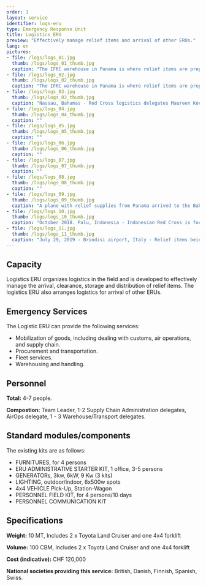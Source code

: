 ```yaml
---
order: 1
layout: service
identifier: logs-eru
type: Emergency Response Unit
title: Logistics ERU
preview: "Effectively manage relief items and arrival of other ERUs."
lang: en
pictures:
- file: /logs/logs_01.jpg
  thumb: /logs/logs_01_thumb.jpg
  caption: "The IFRC warehouse in Panama is where relief items are prepositioned for deployment across the Americans in case of disaster."
- file: /logs/logs_02.jpg
  thumb: /logs/logs_02_thumb.jpg
  caption: "The IFRC warehouse in Panama is where relief items are prepositioned for deployment across the Americans in case of disaster."
- file: /logs/logs_03.jpg
  thumb: /logs/logs_03_thumb.jpg
  caption: "Nassau, Bahamas - Red Cross logistics delegates Maureen Koch and Annahita Nikpour, oversee the loading of food supplies and cooking kits on to a ship at the port in Nassau. This humanitarian relief was shipped to Abaco and Grand Bahama as part of the response to Hurricane Dorian, which hit the Bahamas on Sept. 1, 2019."
- file: /logs/logs_04.jpg
  thumb: /logs/logs_04_thumb.jpg
  caption: ""
- file: /logs/logs_05.jpg
  thumb: /logs/logs_05_thumb.jpg
  caption: ""
- file: /logs/logs_06.jpg
  thumb: /logs/logs_06_thumb.jpg
  caption: ""
- file: /logs/logs_07.jpg
  thumb: /logs/logs_07_thumb.jpg
  caption: ""
- file: /logs/logs_08.jpg
  thumb: /logs/logs_08_thumb.jpg
  caption: ""
- file: /logs/logs_09.jpg
  thumb: /logs/logs_09_thumb.jpg
  caption: "A plane with relief supplies from Panama arrived to the Bahamas on Thursday 5 September 2019."
- file: /logs/logs_10.jpg
  thumb: /logs/logs_10_thumb.jpg
  caption: "October 2018. Palu, Indonesia - Indonesian Red Cross is focusing on relief distributions, evacuations, water distribution, medical aid and restoring family links."
- file: /logs/logs_11.jpg
  thumb: /logs/logs_11_thumb.jpg
  caption: "July 29, 2019 - Brindisi airport, Italy - Relief items being loaded on a cargo plane for delivery to Venezuela."
---
```


## Capacity

Logistics ERU organizes logistics in the field and is developed to effectively manage the arrival, clearance, storage and distribution of relief items. The logistics ERU also arranges logistics for arrival of other ERUs.

## Emergency Services

The Logistic ERU can provide the following services: 

- Mobilization of goods, including dealing with customs, air operations, and supply chain.
- Procurement and transportation.
- Fleet services.
- Warehousing and handling.

## Personnel

**Total:** 4-7 people.

**Compostion:** Team Leader, 1-2 Supply Chain Administration delegates, AirOps delegate, 1 - 3 Warehouse/Transport delegates.

## Standard modules/components

The existing kits are as follows: 
 
- FURNITURES, for 4 persons
- ERU ADMINISTRATIVE STARTER KIT, 1 office, 3-5 persons
- GENERATORs, 3kw, 6kW, 9 Kw (3 kits) 
- LIGHTING, outdoor/indoor, 6x500w spots
- 4x4 VEHICLE Pick-Up, Station-Wagon 
- PERSONNEL FIELD KIT, for 4 persons/10 days
- PERSONNEL COMMUNICATION KIT

## Specifications

**Weight:** 10 MT, Includes 2 x Toyota Land Cruiser and one 4x4 forklift

**Volume:** 100 CBM, Includes 2 x Toyota Land Cruiser and one 4x4 forklift

**Cost (indicative):** CHF 120,000

**National societies providing this service:** British, Danish, Finnish, Spanish, Swiss.
